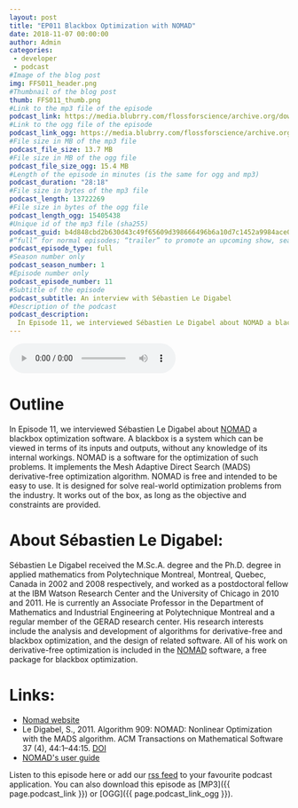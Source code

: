 ```yaml
---
layout: post
title: "EP011 Blackbox Optimization with NOMAD"
date: 2018-11-07 00:00:00
author: Admin
categories: 
 - developer
 - podcast
#Image of the blog post
img: FFS011_header.png
#Thumbnail of the blog post
thumb: FFS011_thumb.png
#Link to the mp3 file of the episode
podcast_link: https://media.blubrry.com/flossforscience/archive.org/download/Ep011BlackboxOptimizationWithNomad/FLOSSforscience_EP011_NOMAD.mp3
#Link to the ogg file of the episode
podcast_link_ogg: https://media.blubrry.com/flossforscience/archive.org/download/Ep011BlackboxOptimizationWithNomad/FLOSSforscience_EP011_NOMAD.ogg
#File size in MB of the mp3 file
podcast_file_size: 13.7 MB
#File size in MB of the ogg file
podcast_file_size_ogg: 15.4 MB
#Length of the episode in minutes (is the same for ogg and mp3)
podcast_duration: "28:18"
#File size in bytes of the mp3 file
podcast_length: 13722269
#File size in bytes of the ogg file
podcast_length_ogg: 15405438
#Unique id of the mp3 file (sha255)
podcast_guid: b4d848cbd2b630d43c49f65609d398666496b6a10d7c1452a9984ace00430dbc
#“full” for normal episodes; “trailer” to promote an upcoming show, season, or episode; or “bonus” for extra content related to a show, season, or episode.
podcast_episode_type: full
#Season number only
podcast_season_number: 1
#Episode number only
podcast_episode_number: 11
#Subtitle of the episode 
podcast_subtitle: An interview with Sébastien Le Digabel
#Description of the podcast
podcast_description: 
  In Episode 11, we interviewed Sébastien Le Digabel about NOMAD a blackbox optimization software. A blackbox is a system which can be viewed in terms of its inputs and outputs, without any knowledge of its internal workings. NOMAD is a software for the optimization of such problems. It implements the Mesh Adaptive Direct Search (MADS) derivative-free optimization algorithm. NOMAD is free and intended to be easy to use. It is designed for solve real-world optimization problems from the industry. It works out of the box, as long as the objective and constraints are provided.
---
```


<audio controls>
  <source src="{{ page.podcast_link_ogg }}" type="audio/ogg">
  <source src="{{ page.podcast_link }}" type="audio/mpeg">
Your browser does not support the audio element.
</audio>

# Outline

In Episode 11, we interviewed Sébastien Le Digabel about [NOMAD](https://www.gerad.ca/nomad) a blackbox optimization software. A blackbox is a system which can be viewed in terms of its inputs and outputs, without any knowledge of its internal workings. NOMAD is a software for the optimization of such problems. It implements the Mesh Adaptive Direct Search (MADS) derivative-free optimization algorithm. NOMAD is free and intended to be easy to use. It is designed for solve real-world optimization problems from the industry. It works out of the box, as long as the objective and constraints are provided.


# About Sébastien Le Digabel: 

Sébastien Le Digabel received the M.Sc.A. degree and the Ph.D. degree in applied mathematics from Polytechnique Montreal, Montreal, Quebec, Canada in 2002 and 2008 respectively, and worked as a postdoctoral fellow at the IBM Watson Research Center and the University of Chicago in 2010 and 2011. He is currently an Associate Professor in the Department of Mathematics and Industrial Engineering at Polytechnique Montreal and a regular member of the GERAD research center. His research interests include the analysis and development of algorithms for derivative-free and blackbox optimization, and the design of related software. All of his work on derivative-free optimization is included in the [NOMAD](https://www.gerad.ca/nomad) software, a free package for blackbox optimization.

# Links:

* [Nomad website](https://www.gerad.ca/nomad/)
* Le Digabel, S., 2011. Algorithm 909: NOMAD: Nonlinear Optimization with the MADS algorithm. ACM Transactions on Mathematical Software 37 (4), 44:1–44:15. [DOI](https://doi.org/10.1145/1916461.1916)
* [NOMAD's user guide](https://www.gerad.ca/nomad/Downloads/user_guide.pdf)

Listen to this episode here or add our [rss feed](https://flossforscience.com/feed.xml) to your favourite podcast application. 
You can also download this episode as [MP3]({{ page.podcast_link }}) or [OGG]({{ page.podcast_link_ogg }}). 

